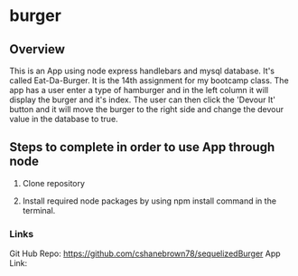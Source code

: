 # burger

## Overview

This is an App using node express handlebars and mysql database.  It's called Eat-Da-Burger.  It is the 14th assignment for my bootcamp class.  The app has a user enter a type of hamburger and in the left column it will display the burger and it's index.  The user can then click the 'Devour It' button and it will move the burger to the right side and change the devour value in the database to true.

## Steps to complete in order to use App through node

1. Clone repository

2. Install required node packages by using npm install command in the terminal.
 
### Links
Git Hub Repo: https://github.com/cshanebrown78/sequelizedBurger
App Link: 